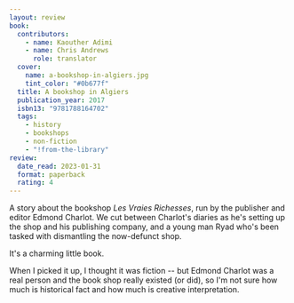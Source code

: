 ```yaml
---
layout: review
book:
  contributors:
    - name: Kaouther Adimi
    - name: Chris Andrews
      role: translator
  cover:
    name: a-bookshop-in-algiers.jpg
    tint_color: "#0b677f"
  title: A bookshop in Algiers
  publication_year: 2017
  isbn13: "9781788164702"
  tags:
    - history
    - bookshops
    - non-fiction
    - "!from-the-library"
review:
  date_read: 2023-01-31
  format: paperback
  rating: 4
---
```


A story about the bookshop *Les Vraies Richesses*, run by the publisher and editor Edmond Charlot.
We cut between Charlot's diaries as he's setting up the shop and his publishing company, and a young man Ryad who's been tasked with dismantling the now-defunct shop.

It's a charming little book.

When I picked it up, I thought it was fiction -- but Edmond Charlot was a real person and the book shop really existed (or did), so I'm not sure how much is historical fact and how much is creative interpretation.

